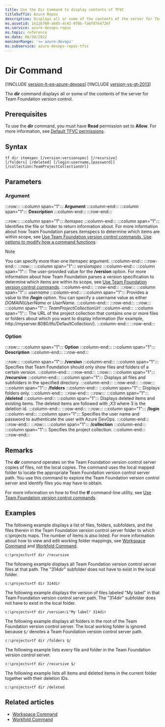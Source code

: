 ```yaml
---
title: Use the Dir Command to display contents of TFVC
titleSuffix: Azure Repos
description: Displays all or some of the contents of the server for Team Foundation version control using the Dir command
ms.assetid: 1e226700-a685-4c42-970b-fa6fd764726f
ms.service: azure-devops-repos
ms.topic: reference
ms.date: 06/30/2022
monikerRange: '<= azure-devops'
ms.subservice: azure-devops-repos-tfvc
---
```



# Dir Command


[!INCLUDE [version-lt-eq-azure-devops](../../includes/version-lt-eq-azure-devops.md)]
[!INCLUDE [version-vs-gt-2013](../../includes/version-vs-gt-2013.md)]

The **dir** command displays all or some of the contents of the server for Team Foundation version control.

## Prerequisites

To use the **dir** command, you must have **Read** permission set to **Allow**. For more information, see [Default TFVC permissions](../../organizations/security/default-tfvc-permissions.md).

## Syntax

```
tf dir itemspec [/version:versionspec] [/recursive] 
[/folders] [/deleted] [/login:username,[password]] [/collection:TeamProjectCollectionUrl]
```

## Parameters

### Argument

:::row:::
   :::column span="1":::
   **Argument**
   :::column-end:::
   :::column span="1":::
   **Description**
   :::column-end:::
:::row-end:::

:::row:::
   :::column span="1":::
   *itemspec*
   :::column-end:::
   :::column span="1":::
   Identifies the file or folder to return information about. For more information about how Team Foundation parses itemspecs to determine which items are within scope, see [Use Team Foundation version control commands, Use options to modify how a command functions](use-team-foundation-version-control-commands.md#use-options).

   > [!Note]  
   > You can specify more than one Itemspec argument.
   :::column-end:::
:::row-end:::
:::row:::
   :::column span="1":::
   *versionspec*
   :::column-end:::
   :::column span="1":::
   The user-provided value for the **/version** option. For more information about how Team Foundation parses a version specification to determine which items are within its scope, see [Use Team Foundation version control commands](use-team-foundation-version-control-commands.md).
   :::column-end:::
:::row-end:::
:::row:::
   :::column span="1":::
   *username*
   :::column-end:::
   :::column span="1":::
   Provides a value to the **/login** option. You can specify a username value as either *DOMAIN\UserName* or *UserName*.
   :::column-end:::
:::row-end:::
:::row:::
   :::column span="1":::
   *TeamProjectCollectionUrl*
   :::column-end:::
   :::column span="1":::
   The URL of the project collection that contains one or more files or folders about which you want to display information (for example, http://myserver:8080/tfs/DefaultCollection/).
   :::column-end:::
:::row-end:::

### Option

:::row:::
   :::column span="1":::
   **Option**
   :::column-end:::
   :::column span="1":::
   **Description**
   :::column-end:::
:::row-end:::

:::row:::
   :::column span="1":::
   **/version**
   :::column-end:::
   :::column span="1":::
   Specifies that Team Foundation should only show files and folders of a certain version.
   :::column-end:::
:::row-end:::
:::row:::
   :::column span="1":::
   **/recursive**
   :::column-end:::
   :::column span="1":::
   Displays all files and subfolders in the specified directory.
   :::column-end:::
:::row-end:::
:::row:::
   :::column span="1":::
   **/folders**
   :::column-end:::
   :::column span="1":::
   Displays folders only.
   :::column-end:::
:::row-end:::
:::row:::
   :::column span="1":::
   **/deleted**
   :::column-end:::
   :::column span="1":::
   Displays deleted items and existing items. The deleted items are followed with ;*X*3 where 3 is the deletion id.
   :::column-end:::
:::row-end:::
:::row:::
   :::column span="1":::
   **/login**
   :::column-end:::
   :::column span="1":::
   Specifies the user name and password to authenticate the user with Azure DevOps.
   :::column-end:::
:::row-end:::
:::row:::
   :::column span="1":::
   **/collection**
   :::column-end:::
   :::column span="1":::
   Specifies the project collection.
   :::column-end:::
:::row-end:::

## Remarks
The **dir** command operates on the Team Foundation version control server copies of files, not the local copies. The command uses the local mapped folder to locate the appropriate Team Foundation version control server path. You use this command to explore the Team Foundation version control server and identify files you may have to obtain.



For more information on how to find the **tf** command-line utility, see [Use Team Foundation version control commands](use-team-foundation-version-control-commands.md).
## Examples
The following example displays a list of files, folders, subfolders, and the files therein in the Team Foundation version control server folder to which c:\\projects maps. The number of items is also listed. For more information about how to view and edit working folder mappings, see [Workspace Command](workspace-command.md) and [Workfold Command](workfold-command.md).

```
c:\projects>tf dir /recursive
```

The following example displays all Team Foundation version control server files at that path. The "314dir" subfolder does not have to exist in the local folder.

```
c:\projects>tf dir 314dir
```

The following example displays the version of files labeled "My label" in that Team Foundation version control server path. The "314dir" subfolder does not have to exist in the local folder.

```
c:\projects>tf dir /version:L"My label" 314dir
```

The following example displays all folders in the root of the Team Foundation version control server. The local working folder is ignored because `$/` denotes a Team Foundation version control server path.

```
c:\projects>tf dir /folders $/
```

The following example lists every file and folder in the Team Foundation version control server.

```
c:\projects>tf dir /recursive $/
```

The following example lists all items and deleted items in the current folder together with their deletion IDs.

```
c:\projects>tf dir /deleted
```

## Related articles

- [Workspace Command](workspace-command.md)
- [Workfold Command](workfold-command.md)
